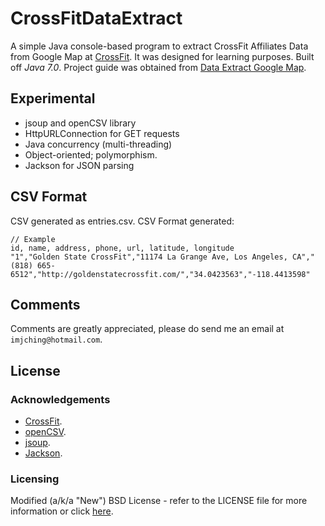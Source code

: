 CrossFitDataExtract
===================
A simple Java console-based program to extract CrossFit Affiliates Data from Google Map at [CrossFit](http://map.crossfit.com/).
It was designed for learning purposes. Built off _Java 7.0_. Project guide was obtained from [Data Extract Google Map](https://www.freelancer.com/projects/Data-Entry-Excel/Data-Extract-Google-Map.html).

Experimental
------------
- jsoup and openCSV library
- HttpURLConnection for GET requests
- Java concurrency (multi-threading)
- Object-oriented; polymorphism.
- Jackson for JSON parsing

CSV Format
----------
CSV generated as entries.csv.
CSV Format generated:

    // Example
    id, name, address, phone, url, latitude, longitude
	"1","Golden State CrossFit","11174 La Grange Ave, Los Angeles, CA","(818) 665-6512","http://goldenstatecrossfit.com/","34.0423563","-118.4413598"

Comments
--------
Comments are greatly appreciated, please do send me an email at `imjching@hotmail.com`.

License
-------
### Acknowledgements
- [CrossFit](http://map.crossfit.com/).
- [openCSV](http://opencsv.sourceforge.net/).
- [jsoup](http://jsoup.org/).
- [Jackson](http://fasterxml.github.io/jackson-databind/).

### Licensing
Modified (a/k/a "New") BSD License - refer to the LICENSE file for more information or click [here](http://www.opensource.org/licenses/bsd-3-clause).